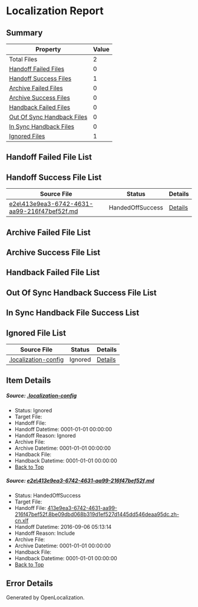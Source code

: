 # <a name='report-top'></a> Localization Report

## Summary
 Property | Value 
 -------- | ----- 
 Total Files | 2
[ Handoff Failed Files ](#handoff-failed-list)| 0
[ Handoff Success Files ](#handoff-success-list)| 1
[ Archive Failed Files ](#archive-failed-list)| 0
[ Archive Success Files ](#archive-success-list)| 0
[ Handback Failed Files ](#handback-failed-list)| 0
[ Out Of Sync Handback Files ](#outofsync-handback-success-list)| 0
[ In Sync Handback Files ](#insync-handback-success-list)| 0
[ Ignored Files ](#ignored-list)| 1

## <a name='handoff-failed-list'></a> Handoff Failed File List

## <a name='handoff-success-list'></a> Handoff Success File List
 Source File | Status | Details 
 ----------- | ------ | ------- 
 [e2e\413e9ea3-6742-4631-aa99-216f47bef52f.md](https://github.com/OpenLocalizationTestOrg/ol-test0/blob/923e5b1f177aadde4379fef554739643e9f1b02b/e2e/413e9ea3-6742-4631-aa99-216f47bef52f.md) | HandedOffSuccess | [Details](#2245359b4dc9671ebfaf9bde444a79cce0a8846b1)

## <a name='archive-failed-list'></a> Archive Failed File List

## <a name='archive-success-list'></a> Archive Success File List

## <a name='handback-failed-list'></a> Handback Failed File List

## <a name='outofsync-handback-success-list'></a> Out Of Sync Handback Success File List

## <a name='insync-handback-success-list'></a> In Sync Handback File Success List

## <a name='ignored-list'></a> Ignored File List
 Source File | Status | Details 
 ----------- | ------ | ------- 
 [.localization-config](https://github.com/OpenLocalizationTestOrg/ol-test0/blob/923e5b1f177aadde4379fef554739643e9f1b02b/.localization-config) | Ignored | [Details](#3d4f252ac210baf56311d7e97dcc2db10974dbd20)

## Item Details
##### <a name='3d4f252ac210baf56311d7e97dcc2db10974dbd20'></a> Source: [.localization-config](https://github.com/OpenLocalizationTestOrg/ol-test0/blob/923e5b1f177aadde4379fef554739643e9f1b02b/.localization-config)
* Status: Ignored
* Target File: 
* Handoff File: 
* Handoff Datetime: 0001-01-01 00:00:00
* Handoff Reason: Ignored
* Archive File: 
* Archive Datetime: 0001-01-01 00:00:00
* Handback File: 
* Handback Datetime: 0001-01-01 00:00:00
* [Back to Top](#report-top)

##### <a name='2245359b4dc9671ebfaf9bde444a79cce0a8846b1'></a> Source: [e2e\413e9ea3-6742-4631-aa99-216f47bef52f.md](https://github.com/OpenLocalizationTestOrg/ol-test0/blob/923e5b1f177aadde4379fef554739643e9f1b02b/e2e/413e9ea3-6742-4631-aa99-216f47bef52f.md)
* Status: HandedOffSuccess
* Target File: 
* Handoff File: [413e9ea3-6742-4631-aa99-216f47bef52f.8be09dbd068b319d1ef527d1445dd546deaa95dc.zh-cn.xlf](https://github.com/OpenLocalizationTestOrg/ol-test0-handoff/blob/bf8b0807cec67e0f64d37d4457eb4163d09add30/ol-handoff/OpenLocalizationTestOrg/ol-test0-zhcn/ci/ht/413e9ea3-6742-4631-aa99-216f47bef52f.8be09dbd068b319d1ef527d1445dd546deaa95dc.zh-cn.xlf)
* Handoff Datetime: 2016-09-06 05:13:14
* Handoff Reason: Include
* Archive File: 
* Archive Datetime: 0001-01-01 00:00:00
* Handback File: 
* Handback Datetime: 0001-01-01 00:00:00
* [Back to Top](#report-top)


## Error Details

Generated by OpenLocalization.
